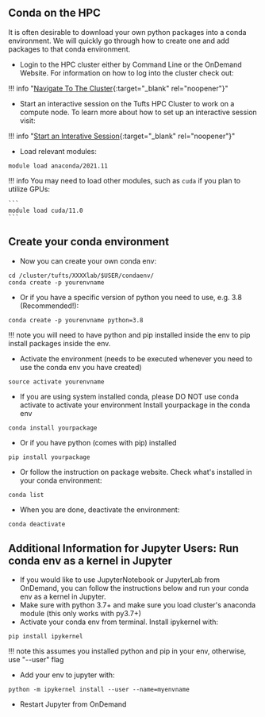 ## Conda on the HPC

It is often desirable to download your own python packages into a conda environment. We will quickly go through how to create one and add packages to that conda environment.

- Login to the HPC cluster either by Command Line or the OnDemand Website. For information on how to log into the cluster check out:
    
!!! info "[Navigate To The Cluster](../hpc-user-guide/navigate-to-cluster.md){:target="_blank" rel="noopener"}"

- Start an interactive session on the Tufts HPC Cluster to work on a compute node. To learn more about how to set up an interactive session visit:
    
!!! info "[Start an Interative Session](../hpc-user-guide/interactive-session.md){:target="_blank" rel="noopener"}"

- Load relevant modules:

```
module load anaconda/2021.11
```

!!! info
    You may need to load other modules, such as `cuda` if you plan to utilize GPUs:
    
    ```
    module load cuda/11.0
    ```

## Create your conda environment

- Now you can create your own conda env:

```
cd /cluster/tufts/XXXXlab/$USER/condaenv/
conda create -p yourenvname
```

- Or if you have a specific version of python you need to use, e.g. 3.8 (Recommended!):

```
conda create -p yourenvname python=3.8 
```

!!! note 
    you will need to have python and pip installed inside the env to pip install packages inside the env.

- Activate the environment (needs to be executed whenever you need to use the conda env you have created)

```
source activate yourenvname
```

- If you are using system installed conda, please DO NOT use conda activate to activate your environment Install yourpackage in the conda env

```
conda install yourpackage
```

- Or if you have python (comes with pip) installed

```
pip install yourpackage
```

- Or follow the instruction on package website. Check what's installed in your conda environment:

```
conda list
```

- When you are done, deactivate the environment:

```
conda deactivate
```

## Additional Information for Jupyter Users: Run conda env as a kernel in Jupyter

- If you would like to use JupyterNotebook or JupyterLab from OnDemand, you can follow the instructions below and run your conda env as a kernel in Jupyter.
- Make sure with python 3.7+ and make sure you load cluster's anaconda module (this only works with py3.7+)
- Activate your conda env from terminal. Install ipykernel with:

```
pip install ipykernel 
```

!!! note
    this assumes you installed python and pip in your env, otherwise, use "--user" flag
    
- Add your env to jupyter with:

```
python -m ipykernel install --user --name=myenvname 
```
    
- Restart Jupyter from OnDemand 
 
